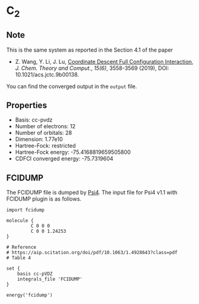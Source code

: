 # C<sub>2</sub>

## Note
This is the same system as reported in the Section 4.1 of the paper
- Z. Wang, Y. Li, J. Lu, [Coordinate Descent Full Configuration Interaction](https://pubs.acs.org/doi/10.1021/acs.jctc.9b00138), *J. Chem. Theory and Comput.*, *15(6)*, 3558-3569 (2019), DOI: 10.1021/acs.jctc.9b00138.

You can find the converged output in the ```output``` file.

## Properties
  - Basis: cc-pvdz
  - Number of electrons: 12
  - Number of orbitals: 28
  - Dimension: 1.77e10
  - Hartree-Fock: restricted
  - Hartree-Fock energy: -75.4168819659505800
  - CDFCI converged energy: -75.7319604

## FCIDUMP
The FCIDUMP file is dumped by [Psi4](http://psicode.org/). The input file for Psi4 v1.1 with FCIDUMP plugin is as follows.
```
import fcidump

molecule {
         C 0 0 0
         C 0 0 1.24253
}

# Reference
# https://aip.scitation.org/doi/pdf/10.1063/1.4928643?class=pdf
# Table 4

set {
    basis cc-pVDZ
    integrals_file 'FCIDUMP'
}

energy('fcidump')
```
